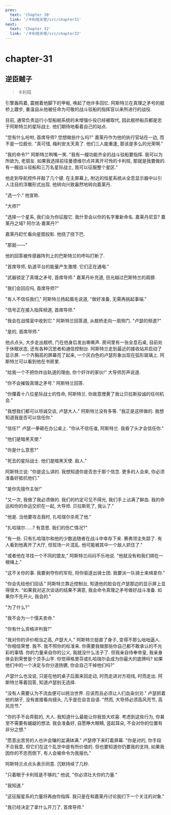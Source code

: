 ```yaml
---
prev:
  text: 'Chapter 30'
  link: '/卡利班天使/src/chapter31'
next:
  text: 'Chapter 32'
  link: '/卡利班天使/src/chapter33'
---
```


# chapter-31

## 逆臣贼子

> 卡利班

引擎轰鸣着, 震撼着他脚下的甲板, 唤起了他许多回忆. 阿斯特兰在真理之矛号的舰桥上踱步, 重温自从他被任命为可敬的战斗驳船的指挥官以来所进行的战役.

目前, 通常负责运行小型船舶系统的未增强仆役已经被取代, 因此舰桥船员都是忠于阿斯特兰的星际战士. 他们期待地看着自己的站点.

"您有什么吩咐, 首席导师? 您想做些什么吗?" 嘉莱丹作为他的执行官站在一边, 而不是一位舰长. "真可惜, 梅利安太天真了. 他们三人能重逢, 那该是多么的光荣啊."

"我的命令?" 阿斯特兰咧嘴一笑. "我有一艘功能齐全的战斗驳船要指挥. 我可以为所欲为, 老朋友. 如果我选择前往曼德维尔点并离开可怜的卡利班, 那就是我要做的. 有一艘战斗驳船和三万名星际战士, 我可以征服整个星区."

他走到导航控件并敲了几个键. 在主屏幕上, 附近的恒星系统从全息显示器中以引人注目的浮雕形式出现. 他转向兴致盎然地转向嘉莱丹.

"选一个." 他宣称.

"大师?"

"选择一个星系, 我们会为你征服它. 我什至会以你的名字重新命名. 嘉莱丹尼亚? 嘉莱丹之域? 阿尔法·嘉莱丹?"

嘉莱丹赶忙看向星图投影. 他挠了挠下巴.

"那就——"

他的回答被传感器阵列上的巴斯特兰的呼叫打断了.

"首席导师, 轨道平台的能量产生激增. 它们正在通电."

"武器锁定了真理之矛号, 首席导师." 嘉莱丹补充道, 目光越过巴斯特兰的肩膀.

"我们会回应吗, 首席导师?"

"有人不信任我们," 阿斯特兰扬起眉毛说道, "做好准备, 无需再挑起事端."

"信号正在接入指挥频道, 首席导师."

"我会在战情室中收到它." 阿斯特兰回答道, 从舰桥走向一扇侧门. "卢瑟的频道?"

"是的, 首席导师."

他点点头, 大步走出舰桥, 门在他身后发出嘶嘶声. 房间里有一张全息石桌, 目前处于休眠状态, 还有各种沉思者和通信控制台. 阿斯特兰走到最近的接收站并启动了显示屏. 一个齐胸高的屏幕亮了起来, 一个灰白色的卢瑟形象出现在弧形玻璃上. 阿斯特兰可以看到他在书房里.

"给我一个不把你炸出轨道的理由, 你个奸诈的家伙!" 大导师厉声说道.

"你不会摧毁真理之矛号." 阿斯特兰回答.

"你攥着十八位星际战士的性命, 阿斯特兰. 你故意搅黄了我让贝拉斯投诚的任何机会."

"我想我们都可以坦诚交谈, 卢瑟大人." 阿斯特兰没有多等. "我正是这样做的. 我想知道我是否可以信任你."

"信任?" 卢瑟一拳砸在办公桌上. "你从不信任谁, 阿斯特兰. 我昏了头才会信任你."

"他们是暗黑天使."

"你是什么意思?"

"死去的星际战士. 他们是暗黑天使. 敌人."

阿斯特兰说: "你是这么讲的. 我想知道你是否忠于那个信念. 更多的人会来, 你必须准备好抵抗他们."

"是你先擅作主张!"

"又一次, 我做了我必须做的. 我们的约定可见不得光, 我们手上沾满了鲜血. 我的命运和你的命运交织在一起, 大导师. 贝拉斯死了, 我认了."

"他是. 当他要攻击我时, 扎哈瑞尔杀死了他."

"扎哈瑞尔……? 有意思. 我们的伤亡情况?"

"有一些. 只有扎哈瑞尔和他的少数追随者在战斗中幸存下来. 赛弗领主失踪了. 有人看到他离开了大厅, 但现场一片混乱. 他可能被其中一个敌人抓住了."

"或者他在寻找一个不同的盟友," 阿斯特兰闷闷不乐地说. "他就没有和我们绑在一根绳上."

"这不关你的事. 我要剥夺你的军衔, 将你驱逐出骑士团. 我要派一队骑士来缉拿你."

"你会先给他们回话." 阿斯特兰靠近控制台, 知道他的脸会在卢瑟那边的显示屏上显得很大. "如果我对这次谈话的结果不满意, 我会命令真理之矛号做好战斗准备. 如果你不先开火, 我会的."

"为了什么?"

"我不会为一个懦夫卖命."

"你有什么资格评判我?"

"我对你的评价相当之高, 卢瑟大人." 阿斯特兰挺直了身子, 变得不那么咄咄逼人. "你相信荣誉. 我不. 我不照你的标准来. 你需要我做那些你自己都不敢承认的不光彩的事情. 你的力量来自你的公义, 我就没什么法子了. 但我亲自侍奉帝皇, 我亲身体会到荣誉是个烫手山芋. 你觉得格里芬或扎哈瑞尔会成为你最大的底牌吗? 如果他们中的一个决定与你分道扬镳, 你会自己干掉他们吗?"

卢瑟什么也没说, 只是在他的桌子后面来回走动, 时而走进对方视线, 时而走出. 阿斯特兰等着回答, 知道卢瑟别无选择.

"没有人需要认为不流血便可以统治世界. 应该而且必须让人们血染剑刃." 卢瑟抓着他的胡子, 没有直接看向镜头, 几乎是在自言自语. "然而, 大导师必须高风亮节, 高风亮节."

"你的手不会弄脏的, 大人. 我知道什么最能让你我皆大欢喜. 考虑到这些行为, 你甚至不需要有龌龊的想法. 我会准备好, 自愿睁大眼睛, 竖起耳朵, 不会对你的位置有非分之想."

"愿意出苦劳的人也许会赚的盆满钵满." 卢瑟停下来盯着屏幕. "你是对的, 你手段不合我意, 但它们在这个乱世中是有所价值的. 但也要知道你仍要我的支持, 如果我因你的不忠而倒下, 有人会被命令为我报仇."

阿斯特兰点点头表示同意. 沉默持续了几秒.

"只着眼于卡利班是不够的," 他说, "你必须壮大你的力量."

"我知道."

"这征服星系的力量将再由你指挥. 我只是在和嘉莱丹讨论我们下一个关注的对象."

"我已经决定了拿什么开刀了, 首席导师."
